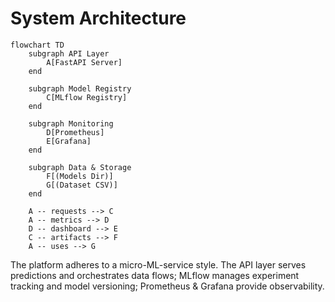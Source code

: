 # System Architecture

```mermaid
flowchart TD
    subgraph API Layer
        A[FastAPI Server]
    end

    subgraph Model Registry
        C[MLflow Registry]
    end

    subgraph Monitoring
        D[Prometheus]
        E[Grafana]
    end

    subgraph Data & Storage
        F[(Models Dir)]
        G[(Dataset CSV)]
    end

    A -- requests --> C
    A -- metrics --> D
    D -- dashboard --> E
    C -- artifacts --> F
    A -- uses --> G
```

The platform adheres to a micro-ML-service style. The API layer serves predictions and orchestrates data flows; MLflow manages experiment tracking and model versioning; Prometheus & Grafana provide observability. 